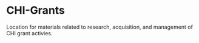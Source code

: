 # CHI-Grants
Location for materials related to research, acquisition, and management of CHI grant activies.
